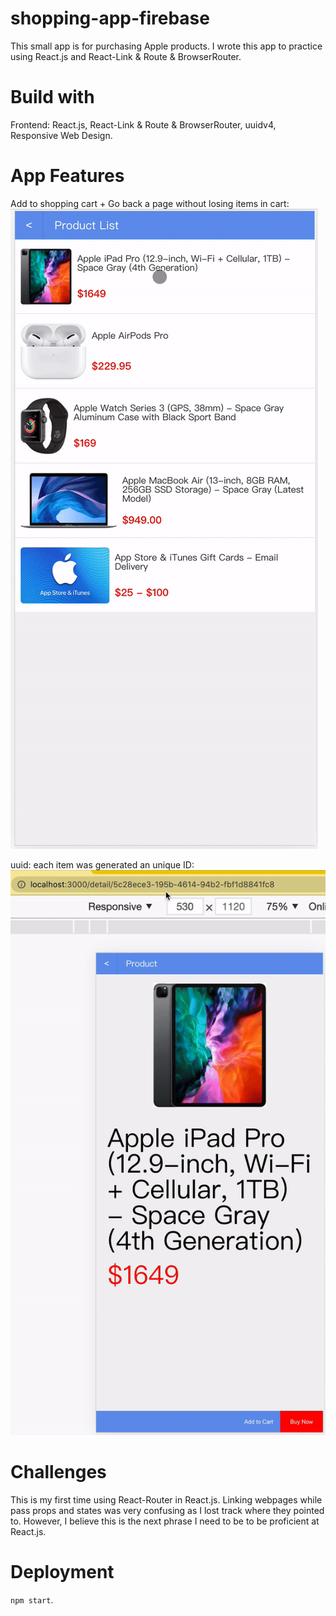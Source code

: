 # shopping-app-firebase
This small app is for purchasing Apple products. I wrote this app to practice using React.js and React-Link & Route & BrowserRouter.  

# Build with 
Frontend: React.js, React-Link & Route & BrowserRouter, uuidv4, Responsive Web Design. 

# App Features
Add to shopping cart + Go back a page without losing items in cart:    
![gif title](https://github.com/alohajt/shopping-app-firebase/blob/master/demo%20gif/add-to-cart.gif?raw=true)

uuid: each item was generated an unique ID:  
![gif title](https://github.com/alohajt/shopping-app-firebase/blob/master/demo%20gif/uuid.gif?raw=true)

# Challenges
This is my first time using React-Router in React.js. Linking webpages while pass props and states was very confusing as I lost track where they pointed to. However, I believe this is the next phrase I need to be to be proficient at React.js.  

# Deployment
`npm start`. 
